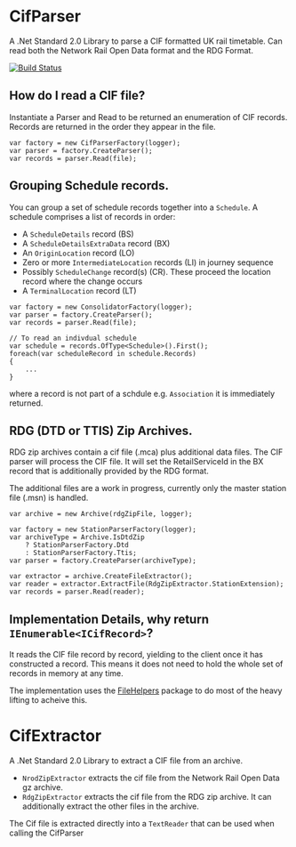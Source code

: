 # CifParser
A .Net Standard 2.0 Library to parse a CIF formatted UK rail timetable.  Can read both the Network Rail Open Data format and the RDG Format.

[![Build Status](https://dev.azure.com/phils0oss/CifParser/_apis/build/status/Phils0.CifParser?branchName=master)](https://dev.azure.com/phils0oss/CifParser/_build/latest?definitionId=1&branchName=master)

## How do I read a CIF file?

Instantiate a Parser and Read to be returned an enumeration of CIF records.  Records are returned in the order they appear in the file.

```
var factory = new CifParserFactory(logger);
var parser = factory.CreateParser();
var records = parser.Read(file);
```

## Grouping Schedule records.

You can group a set of schedule records together into a `Schedule`.
A schedule comprises a list of records in order:
* A `ScheduleDetails` record (BS)
* A `ScheduleDetailsExtraData` record (BX)
* An `OriginLocation` record (LO)
* Zero or more `IntermediateLocation` records (LI) in journey sequence
* Possibly `ScheduleChange` record(s) (CR).  These proceed the location record where the change occurs
* A `TerminalLocation` record (LT)

```
var factory = new ConsolidatorFactory(logger);
var parser = factory.CreateParser();
var records = parser.Read(file);

// To read an indivdual schedule
var schedule = records.OfType<Schedule>().First();
foreach(var scheduleRecord in schedule.Records)
{
	...
}
```

where a record is not part of a schdule e.g. `Association` it is immediately returned.

## RDG (DTD or TTIS) Zip Archives.

RDG zip archives contain a cif file (.mca) plus additional data files.  The CIF parser will process the CIF file.  It will set the RetailServiceId in the BX record that is additionally provided by the RDG format.  

The additional files are a work in progress, currently only the master station file (.msn) is handled.

```
var archive = new Archive(rdgZipFile, logger);

var factory = new StationParserFactory(logger);
var archiveType = Archive.IsDtdZip
    ? StationParserFactory.Dtd
    : StationParserFactory.Ttis;
var parser = factory.CreateParser(archiveType);

var extractor = archive.CreateFileExtractor();
var reader = extractor.ExtractFile(RdgZipExtractor.StationExtension);
var records = parser.Read(reader);
```

## Implementation Details, why return `IEnumerable<ICifRecord>`?

It reads the CIF file record by record, yielding to the client once it has constructed a record.  This means it does not need to hold the whole set of records in memory at any time.

The implementation uses the [FileHelpers](https://www.filehelpers.net/) package to do most of the heavy lifting to acheive this.

# CifExtractor
A .Net Standard 2.0 Library to extract a CIF file from an archive.  
* `NrodZipExtractor` extracts the cif file from the Network Rail Open Data gz archive.
* `RdgZipExtractor` extracts the cif file from the RDG zip archive.  It can additionally extract the other files in the archive.

The Cif file is extracted directly into a `TextReader` that can be used when calling the CifParser

